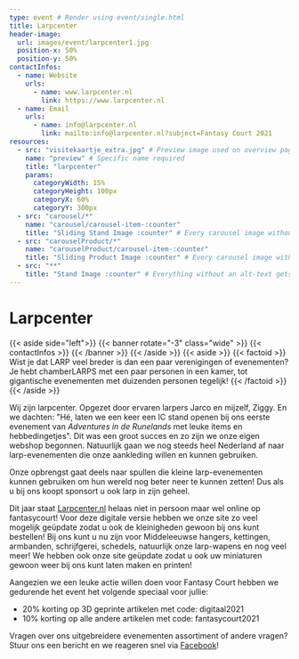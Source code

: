 ```yaml
---
type: event # Render using event/single.html
title: Larpcenter
header-image:
  url: images/event/larpcenter1.jpg
  position-x: 50%
  position-y: 50%
contactInfos:
  - name: Website
    urls:
      - name: www.larpcenter.nl
        link: https://www.larpcenter.nl
  - name: Email
    urls:
      - name: info@larpcenter.nl
        link: mailto:info@larpcenter.nl?subject=Fantasy Court 2021
resources:
  - src: "visitekaartje_extra.jpg" # Preview image used on overview pages
    name: "preview" # Specific name required
    title: "larpcenter"
    params:
      categoryWidth: 15%
      categoryHeight: 100px
      categoryX: 60%
      categoryY: 300px
  - src: "carousel/*"
    name: "carousel/carousel-item-:counter"
    title: "Sliding Stand Image :counter" # Every carousel image without an alt-text gets a special name
  - src: "carouselProduct/*"
    name: "carouselProduct/carousel-item-:counter"
    title: "Sliding Product Image :counter" # Every carousel image without an alt-text gets a special name
  - src: "**"
    title: "Stand Image :counter" # Everything without an alt-text gets a special name
---
```



# Larpcenter
{{< aside side="left">}}
  {{< banner rotate="-3" class="wide" >}}
      {{< contactInfos >}}
  {{< /banner >}}
{{< /aside >}}
{{< aside >}}
    {{< factoid >}}
      Wist je dat LARP veel breder is dan een paar verenigingen of evenementen? Je hebt chamberLARPS met een paar personen in een kamer, tot gigantische evenementen met duizenden personen tegelijk!
    {{< /factoid >}}
{{< /aside >}}

Wij zijn larpcenter. Opgezet door ervaren larpers Jarco en mijzelf, Ziggy. En we dachten: "Hé, laten we een keer een IC stand openen bij ons eerste evenement van *Adventures in de Runelands* met leuke items en hebbedingetjes". Dit was een groot succes en zo zijn we onze eigen webshop begonnen. Natuurlijk gaan we nog steeds heel Nederland af naar larp-evenementen die onze aankleding willen en kunnen gebruiken.

Onze opbrengst gaat deels naar spullen die kleine larp-evenementen kunnen gebruiken om hun wereld nog beter neer te kunnen zetten! Dus als u bij ons koopt sponsort u ook larp in zijn geheel.

Dit jaar staat [Larpcenter.nl](https://www.larpcenter.nl/) helaas niet in persoon maar wel online op fantasycourt!
Voor deze digitale versie hebben we onze site zo veel mogelijk geüpdate zodat u ook de kleinigheden gewoon bij ons kunt bestellen! Bij ons kunt u nu zijn voor Middeleeuwse hangers, kettingen, armbanden, schrijfgerei, schedels, natuurlijk onze larp-wapens en nog veel meer! We hebben ook onze site geüpdate zodat u ook uw miniaturen gewoon weer bij ons kunt laten maken en printen!

Aangezien we een leuke actie willen doen voor Fantasy Court hebben we gedurende het event het volgende speciaal voor jullie:
- 20% korting op 3D geprinte artikelen met code: digitaal2021
- 10% korting op alle andere artikelen met code: fantasycourt2021

Vragen over ons uitgebreidere evenementen assortiment of andere vragen? Stuur ons een bericht en we reageren snel via [Facebook](https://www.facebook.com/Larpcenter.nl/)!
